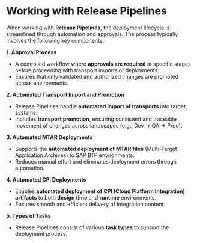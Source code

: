 # Working with Release Pipelines

When working with **Release Pipelines**, the deployment lifecycle is streamlined through automation and approvals. The process typically involves the following key components:

**1. Approval Process**

* A controlled workflow where **approvals are required** at specific stages before proceeding with transport imports or deployments.
* Ensures that only validated and authorized changes are promoted across environments.

**2. Automated Transport Import and Promotion**

* Release Pipelines handle **automated import of transports** into target systems.
* Includes **transport promotion**, ensuring consistent and traceable movement of changes across landscapes (e.g., Dev → QA → Prod).

**3. Automated MTAR Deployments**

* Supports the **automated deployment of MTAR files** (Multi-Target Application Archives) to SAP BTP environments.
* Reduces manual effort and eliminates deployment errors through automation.

**4. Automated CPI Deployments**

* Enables **automated deployment of CPI (Cloud Platform Integration) artifacts** to both **design time** and **runtime** environments.
* Ensures smooth and efficient delivery of integration content.

**5. Types of Tasks**

* Release Pipelines consist of various **task types** to support the deployment process.
